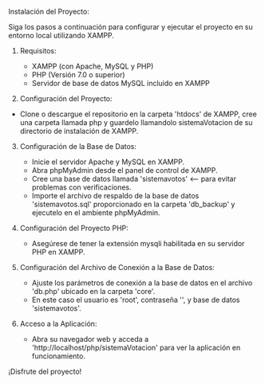 Instalación del Proyecto:

Siga los pasos a continuación para configurar y ejecutar el proyecto en su entorno local utilizando XAMPP.

1. Requisitos:
   - XAMPP (con Apache, MySQL y PHP)
   - PHP (Versión 7.0 o superior)
   - Servidor de base de datos MySQL incluido en XAMPP

2. Configuración del Proyecto:
- Clone o descargue el repositorio en la carpeta 'htdocs' de XAMPP, cree una carpeta llamada php y guardelo llamandolo sistemaVotacion de su directorio de instalación de XAMPP.

3. Configuración de la Base de Datos:
   - Inicie el servidor Apache y MySQL en XAMPP.
   - Abra phpMyAdmin desde el panel de control de XAMPP.
   - Cree una base de datos llamada 'sistemavotos' <-- para evitar problemas con verificaciones.
   - Importe el archivo de respaldo de la base de datos 'sistemavotos.sql' proporcionado en la carpeta 'db_backup' y ejecutelo en el ambiente phpMyAdmin.

4. Configuración del Proyecto PHP:
   - Asegúrese de tener la extensión mysqli habilitada en su servidor PHP en XAMPP.

5. Configuración del Archivo de Conexión a la Base de Datos:
   - Ajuste los parámetros de conexión a la base de datos en el archivo 'db.php' ubicado en la carpeta 'core'.
   - En este caso el usuario es 'root', contraseña '', y base de datos 'sistemavotos'.

6. Acceso a la Aplicación:
   - Abra su navegador web y acceda a 'http://localhost/php/sistemaVotacion' para ver la aplicación en funcionamiento.


¡Disfrute del proyecto!
